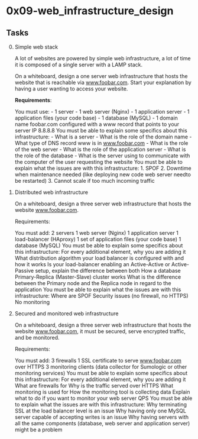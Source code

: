 # 0x09-web_infrastructure_design

## Tasks

0. Simple web stack
   
    A lot of websites are powered by simple web infrastructure, a lot of time it is composed of a single server with a LAMP stack.

    On a whiteboard, design a one server web infrastructure that hosts the website that is reachable via www.foobar.com. Start your explanation by having a user wanting to access your website.

    **Requirements**:

    You must use:
        - 1 server
        - 1 web server (Nginx)
        - 1 application server
        - 1 application files (your code base)
        - 1 database (MySQL)
        - 1 domain name foobar.com configured with a www record that points to your server IP 8.8.8.8
    You must be able to explain some specifics about this infrastructure:
        - What is a server
        - What is the role of the domain name
        - What type of DNS record www is in www.foobar.com
        - What is the role of the web server
        - What is the role of the application server
        - What is the role of the database
        - What is the server using to communicate with the computer of the user requesting the website
        You must be able to explain what the issues are with this infrastructure:
        1. SPOF
        2. Downtime when maintenance needed (like deploying new code web server needto     be restarted)
        3. Cannot scale if too much incoming traffic

1. Distributed web infrastructure

    On a whiteboard, design a three server web infrastructure that hosts the website www.foobar.com.

    Requirements:

    You must add:
    2 servers
    1 web server (Nginx)
    1 application server
    1 load-balancer (HAproxy)
    1 set of application files (your code base)
    1 database (MySQL)
    You must be able to explain some specifics about this infrastructure:
    For every additional element, why you are adding it
    What distribution algorithm your load balancer is configured with and how it works
    Is your load-balancer enabling an Active-Active or Active-Passive setup, explain the difference between both
    How a database Primary-Replica (Master-Slave) cluster works
    What is the difference between the Primary node and the Replica node in regard to the application
    You must be able to explain what the issues are with this infrastructure:
    Where are SPOF
    Security issues (no firewall, no HTTPS)
    No monitoring


2. Secured and monitored web infrastructure

    On a whiteboard, design a three server web infrastructure that hosts the website www.foobar.com, it must be secured, serve encrypted traffic, and be monitored.

    Requirements:

    You must add:
    3 firewalls
    1 SSL certificate to serve www.foobar.com over HTTPS
    3 monitoring clients (data collector for Sumologic or other monitoring services)
    You must be able to explain some specifics about this infrastructure:
    For every additional element, why you are adding it
    What are firewalls for
    Why is the traffic served over HTTPS
    What monitoring is used for
    How the monitoring tool is collecting data
    Explain what to do if you want to monitor your web server QPS
    You must be able to explain what the issues are with this infrastructure:
    Why terminating SSL at the load balancer level is an issue
    Why having only one MySQL server capable of accepting writes is an issue
    Why having servers with all the same components (database, web server and application server) might be a problem
